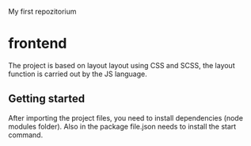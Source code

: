 My first repozitorium
# frontend
The project is based on layout layout using CSS and SCSS, the layout function is carried out by the JS language.


## Getting started
After importing the project files, you need to install dependencies (node modules folder). Also in the package file.json needs to install the start command.

